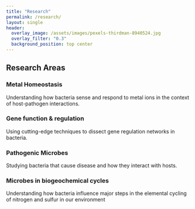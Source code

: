 ```yaml
---
title: "Research"
permalink: /research/
layout: single
header:
  overlay_image: /assets/images/pexels-thirdman-8940524.jpg
  overlay_filter: "0.3"
  background_position: top center
---
```

   
   

## Research Areas

### Metal Homeostasis
Understanding how bacteria sense and respond to metal ions in the context of host-pathogen interactions.

### Gene function & regulation
Using cutting-edge techniques to dissect gene regulation networks in bacteria.

### Pathogenic Microbes
Studying bacteria that cause disease and how they interact with hosts.

### Microbes in biogeochemical cycles
Understanding how bacteria influence major steps in the elemental cycling of nitrogen and sulfur in our environment
